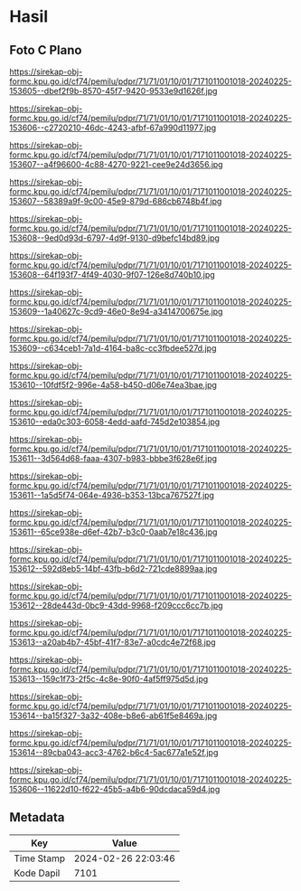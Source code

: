 # Hasil

## Foto C Plano

https://sirekap-obj-formc.kpu.go.id/cf74/pemilu/pdpr/71/71/01/10/01/7171011001018-20240225-153605--dbef2f9b-8570-45f7-9420-9533e9d1626f.jpg

https://sirekap-obj-formc.kpu.go.id/cf74/pemilu/pdpr/71/71/01/10/01/7171011001018-20240225-153606--c2720210-46dc-4243-afbf-67a990d11977.jpg

https://sirekap-obj-formc.kpu.go.id/cf74/pemilu/pdpr/71/71/01/10/01/7171011001018-20240225-153607--a4f96600-4c88-4270-9221-cee9e24d3656.jpg

https://sirekap-obj-formc.kpu.go.id/cf74/pemilu/pdpr/71/71/01/10/01/7171011001018-20240225-153607--58389a9f-9c00-45e9-879d-686cb6748b4f.jpg

https://sirekap-obj-formc.kpu.go.id/cf74/pemilu/pdpr/71/71/01/10/01/7171011001018-20240225-153608--9ed0d93d-6797-4d9f-9130-d9befc14bd89.jpg

https://sirekap-obj-formc.kpu.go.id/cf74/pemilu/pdpr/71/71/01/10/01/7171011001018-20240225-153608--64f193f7-4f49-4030-9f07-126e8d740b10.jpg

https://sirekap-obj-formc.kpu.go.id/cf74/pemilu/pdpr/71/71/01/10/01/7171011001018-20240225-153609--1a40627c-9cd9-46e0-8e94-a3414700675e.jpg

https://sirekap-obj-formc.kpu.go.id/cf74/pemilu/pdpr/71/71/01/10/01/7171011001018-20240225-153609--c634ceb1-7a1d-4164-ba8c-cc3fbdee527d.jpg

https://sirekap-obj-formc.kpu.go.id/cf74/pemilu/pdpr/71/71/01/10/01/7171011001018-20240225-153610--10fdf5f2-996e-4a58-b450-d06e74ea3bae.jpg

https://sirekap-obj-formc.kpu.go.id/cf74/pemilu/pdpr/71/71/01/10/01/7171011001018-20240225-153610--eda0c303-6058-4edd-aafd-745d2e103854.jpg

https://sirekap-obj-formc.kpu.go.id/cf74/pemilu/pdpr/71/71/01/10/01/7171011001018-20240225-153611--3d564d68-faaa-4307-b983-bbbe3f628e6f.jpg

https://sirekap-obj-formc.kpu.go.id/cf74/pemilu/pdpr/71/71/01/10/01/7171011001018-20240225-153611--1a5d5f74-064e-4936-b353-13bca767527f.jpg

https://sirekap-obj-formc.kpu.go.id/cf74/pemilu/pdpr/71/71/01/10/01/7171011001018-20240225-153611--65ce938e-d6ef-42b7-b3c0-0aab7e18c436.jpg

https://sirekap-obj-formc.kpu.go.id/cf74/pemilu/pdpr/71/71/01/10/01/7171011001018-20240225-153612--592d8eb5-14bf-43fb-b6d2-721cde8899aa.jpg

https://sirekap-obj-formc.kpu.go.id/cf74/pemilu/pdpr/71/71/01/10/01/7171011001018-20240225-153612--28de443d-0bc9-43dd-9968-f209ccc6cc7b.jpg

https://sirekap-obj-formc.kpu.go.id/cf74/pemilu/pdpr/71/71/01/10/01/7171011001018-20240225-153613--a20ab4b7-45bf-41f7-83e7-a0cdc4e72f68.jpg

https://sirekap-obj-formc.kpu.go.id/cf74/pemilu/pdpr/71/71/01/10/01/7171011001018-20240225-153613--159c1f73-2f5c-4c8e-90f0-4af5ff975d5d.jpg

https://sirekap-obj-formc.kpu.go.id/cf74/pemilu/pdpr/71/71/01/10/01/7171011001018-20240225-153614--ba15f327-3a32-408e-b8e6-ab61f5e8469a.jpg

https://sirekap-obj-formc.kpu.go.id/cf74/pemilu/pdpr/71/71/01/10/01/7171011001018-20240225-153614--89cba043-acc3-4762-b6c4-5ac677a1e52f.jpg

https://sirekap-obj-formc.kpu.go.id/cf74/pemilu/pdpr/71/71/01/10/01/7171011001018-20240225-153606--11622d10-f622-45b5-a4b6-90dcdaca59d4.jpg


## Metadata

| Key        | Value               |
| ---------- | ------------------- |
| Time Stamp | 2024-02-26 22:03:46 |
| Kode Dapil | 7101                |



